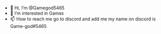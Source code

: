 - 👋 Hi, I’m @Gamegod5465
- 👀 I’m interested in Games
- 📫 How to reach me go to discord and add me my name on discord is Game-god#5465

